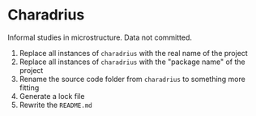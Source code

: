 # Charadrius

Informal studies in microstructure. Data not committed.

1. Replace all instances of `charadrius` with the real name of the project
2. Replace all instances of `charadrius` with the "package name" of the project
3. Rename the source code folder from `charadrius` to something more fitting
4. Generate a lock file
5. Rewrite the `README.md`

